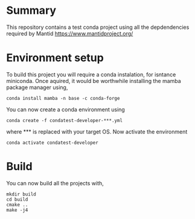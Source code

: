 # Summary
This repository contains a test conda project using all the depdendencies required by Mantid https://www.mantidproject.org/

# Environment setup
To build this project you will require a conda instalation, for isntance miniconda. Once aquired, it would be worthwhile installing the mamba package manager using,
```
conda install mamba -n base -c conda-forge
```
You can now create a conda environment using
```
conda create -f condatest-developer-***.yml
```
where *** is replaced with your target OS. Now activate the environment
```
conda activate condatest-developer
```

# Build
You can now build all the projects with,
```
mkdir build
cd build
cmake ..
make -j4
```


